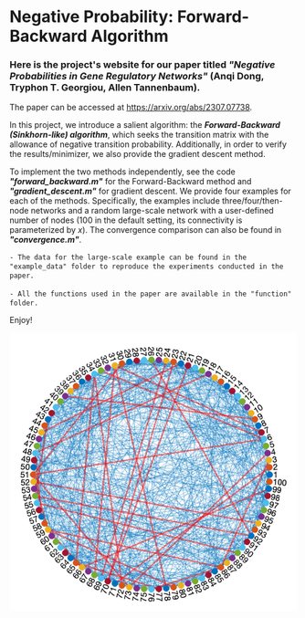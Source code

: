 # Negative Probability: Forward-Backward Algorithm

### Here is the project's website for our paper titled ***"Negative Probabilities in Gene Regulatory Networks"*** (Anqi Dong, Tryphon T. Georgiou, Allen Tannenbaum).

The paper can be accessed at https://arxiv.org/abs/2307.07738.


In this project, we introduce a salient algorithm: the ***Forward-Backward (Sinkhorn-like) algorithm***, which seeks the transition matrix with the allowance of negative transition probability. Additionally, in order to verify the results/minimizer, we also provide the gradient descent method.

To implement the two methods independently, see the code ***"forward_backward.m"*** for the Forward-Backward method and ***"gradient_descent.m"*** for gradient descent. We provide four examples for each of the methods. Specifically, the examples include three/four/then-node networks and a random large-scale network with a user-defined number of nodes (100 in the default setting, its connectivity is parameterized by $x$). The convergence comparison can also be found in ***"convergence.m"***.

```
- The data for the large-scale example can be found in the "example_data" folder to reproduce the experiments conducted in the paper.

- All the functions used in the paper are available in the "function" folder.
```

Enjoy!

![alt text](https://github.com/dytroshut/negative-probability-forward-backward/blob/main/gene_network.png)
